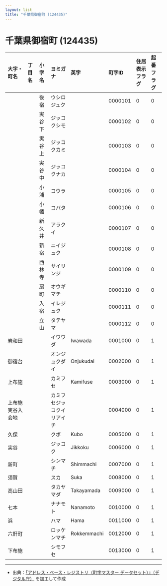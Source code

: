 ```yaml
---
layout: list
title: "千葉県御宿町 (124435)"
---
```


# 千葉県御宿町 (124435)

| 大字・町名 | 丁目名 | 小字名 | ヨミガナ | 英字 | 町字ID | 住居表示フラグ | 起番フラグ |
|:---|:---|:---|:---|:---|:---|:---|:---|
|  |  | 後宿 | ウシロジュク |  | 0000101 | 0 | 0 |
|  |  | 実谷下 | ジッコクシモ |  | 0000102 | 0 | 0 |
|  |  | 実谷上 | ジッコクカミ |  | 0000103 | 0 | 0 |
|  |  | 実谷中 | ジッコクナカ |  | 0000104 | 0 | 0 |
|  |  | 小浦 | コウラ |  | 0000105 | 0 | 0 |
|  |  | 小幡 | コバタ |  | 0000106 | 0 | 0 |
|  |  | 新久井 | アラクイ |  | 0000107 | 0 | 0 |
|  |  | 新宿 | ニイジュク |  | 0000108 | 0 | 0 |
|  |  | 西林寺 | サイリンジ |  | 0000109 | 0 | 0 |
|  |  | 扇町 | オウギマチ |  | 0000110 | 0 | 0 |
|  |  | 入宿 | イレジュク |  | 0000111 | 0 | 0 |
|  |  | 立山 | タテヤマ |  | 0000112 | 0 | 0 |
| 岩和田 |  |  | イワワダ | Iwawada | 0001000 | 0 | 1 |
| 御宿台 |  |  | オンジュクダイ | Onjukudai | 0002000 | 0 | 1 |
| 上布施 |  |  | カミフセ | Kamifuse | 0003000 | 0 | 1 |
| 上布施実谷入会地 |  |  | カミフセジッコクイリアイチ |  | 0004000 | 0 | 1 |
| 久保 |  |  | クボ | Kubo | 0005000 | 0 | 1 |
| 実谷 |  |  | ジッコク | Jikkoku | 0006000 | 0 | 1 |
| 新町 |  |  | シンマチ | Shimmachi | 0007000 | 0 | 1 |
| 須賀 |  |  | スカ | Suka | 0008000 | 0 | 1 |
| 高山田 |  |  | タカヤマダ | Takayamada | 0009000 | 0 | 1 |
| 七本 |  |  | ナナモト | Nanamoto | 0010000 | 0 | 1 |
| 浜 |  |  | ハマ | Hama | 0011000 | 0 | 1 |
| 六軒町 |  |  | ロッケンマチ | Rokkemmachi | 0012000 | 0 | 1 |
| 下布施 |  |  | シモフセ |  | 0013000 | 0 | 1 |

---

- 出典：[「アドレス・ベース・レジストリ（町字マスター データセット）』（デジタル庁）](https://www.digital.go.jp/policies/base_registry_address/) を加工して作成